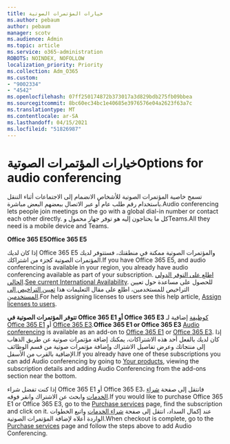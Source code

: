 ```yaml
---
title: خيارات المؤتمرات الصوتية
ms.author: pebaum
author: pebaum
manager: scotv
ms.audience: Admin
ms.topic: article
ms.service: o365-administration
ROBOTS: NOINDEX, NOFOLLOW
localization_priority: Priority
ms.collection: Adm_O365
ms.custom:
- "9002334"
- "4542"
ms.openlocfilehash: 07ff250174872b373017a3d829bdb275fb09bbea
ms.sourcegitcommit: 8bc60ec34bc1e40685e3976576e04a2623f63a7c
ms.translationtype: MT
ms.contentlocale: ar-SA
ms.lasthandoff: 04/15/2021
ms.locfileid: "51826987"
---
```

# <a name="options-for-audio-conferencing"></a><span data-ttu-id="68a21-102">خيارات المؤتمرات الصوتية</span><span class="sxs-lookup"><span data-stu-id="68a21-102">Options for audio conferencing</span></span>

<span data-ttu-id="68a21-103">تسمح خاصية المؤتمرات الصوتية للأشخاص الانضمام إلى الاجتماعات أثناء التنقل باستخدام رقم طلب عام أو عبر الاتصال ببعضهم البعض مباشرة.</span><span class="sxs-lookup"><span data-stu-id="68a21-103">Audio conferencing lets people join meetings on the go with a global dial-in number or contact each other directly.</span></span> <span data-ttu-id="68a21-104">كل ما يحتاجون إليه هو توفر جهاز محمول وTeams.</span><span class="sxs-lookup"><span data-stu-id="68a21-104">All they need is a mobile device and Teams.</span></span>

<span data-ttu-id="68a21-105">**Office 365 E5**</span><span class="sxs-lookup"><span data-stu-id="68a21-105">**Office 365 E5**</span></span>

<span data-ttu-id="68a21-106">إذا كان لديك Office 365 E5 والمؤتمرات الصوتية ممكنة في منطقتك، فستتوفر لديك المؤتمرات الصوتية كجزء من اشتراكك.</span><span class="sxs-lookup"><span data-stu-id="68a21-106">If you have Office 365 E5, and audio conferencing is available in your region, you already have audio conferencing available as part of your subscription.</span></span> <span data-ttu-id="68a21-107">[اطلع على التوفر الدولي الحالي](https://go.microsoft.com/fwlink/p/?LinkID=839556).</span><span class="sxs-lookup"><span data-stu-id="68a21-107">[See current International Availability](https://go.microsoft.com/fwlink/p/?LinkID=839556).</span></span> <span data-ttu-id="68a21-108">للحصول على مساعدة حول تعيين التراخيص للمستخدمين، اطلع على مقال التعليمات هذا [تعيين التراخيص إلى المستخدمين](https://docs.microsoft.com/microsoft-365/admin/manage/assign-licenses-to-users).</span><span class="sxs-lookup"><span data-stu-id="68a21-108">For help assigning licenses to users see this help article, [Assign licenses to users](https://docs.microsoft.com/microsoft-365/admin/manage/assign-licenses-to-users).</span></span>

<span data-ttu-id="68a21-109">**تتوفر المؤتمرات الصوتية في Office 365 E1 أو Office 365 E3**
[كوظيفة](https://docs.microsoft.com/microsoftteams/audio-conferencing-in-office-365) إضافية لـ [Office 365 E1](https://www.microsoft.com/microsoft-365/business/office-365-enterprise-e1-business-software) أو [Office 365 E3](https://www.microsoft.com/microsoft-365/business/office-365-enterprise-e3-business-software).</span><span class="sxs-lookup"><span data-stu-id="68a21-109">**Office 365 E1 or Office 365 E3**
[Audio conferencing](https://docs.microsoft.com/microsoftteams/audio-conferencing-in-office-365) is available as an add-on to [Office 365 E1](https://www.microsoft.com/microsoft-365/business/office-365-enterprise-e1-business-software) or [Office 365 E3](https://www.microsoft.com/microsoft-365/business/office-365-enterprise-e3-business-software).</span></span>  <span data-ttu-id="68a21-110">إذا كان لديك بالفعل أحد هذه الاشتراكات، يمكنك إضافة مؤتمرات [](https://go.microsoft.com/fwlink/p/?linkid=842054)صوتية عن طريق الذهاب إلى منتجاتك وعرض تفاصيل الاشتراك وإضافة مؤتمرات صوتية من قسم الوظائف الإضافية بالقرب من الأسفل.</span><span class="sxs-lookup"><span data-stu-id="68a21-110">If you already have one of these subscriptions you can add Audio conferencing by going to [Your products](https://go.microsoft.com/fwlink/p/?linkid=842054), viewing the subscription details and adding Audio Conferencing from the add-ons section near the bottom.</span></span>

<span data-ttu-id="68a21-111">إذا كنت تفضل شراء Office 365 E1 أو Office 365 E3، فانتقل إلى صفحة [شراء الخدمات](https://go.microsoft.com/fwlink/p/?linkid=868433) وابحث عن الاشتراك وانقر فوقه.</span><span class="sxs-lookup"><span data-stu-id="68a21-111">If you would like to purchase Office 365 E1 or Office 365 E3, go to the [Purchase services](https://go.microsoft.com/fwlink/p/?linkid=868433) page, find the subscription and click on it.</span></span>  <span data-ttu-id="68a21-112">عند إكمال السداد، انتقل إلى صفحة [شراء الخدمات](https://go.microsoft.com/fwlink/p/?linkid=868433) واتبع الخطوات الواردة أعلاه لإضافة المؤتمرات الصوتية.</span><span class="sxs-lookup"><span data-stu-id="68a21-112">When checkout is complete, go to the [Purchase services](https://go.microsoft.com/fwlink/p/?linkid=868433) page and follow the steps above to add Audio Conferencing.</span></span>
